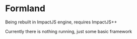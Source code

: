 Formland
========
Being rebuilt in ImpactJS engine, requires ImpactJS++

Currently there is nothing running, just some basic framework
